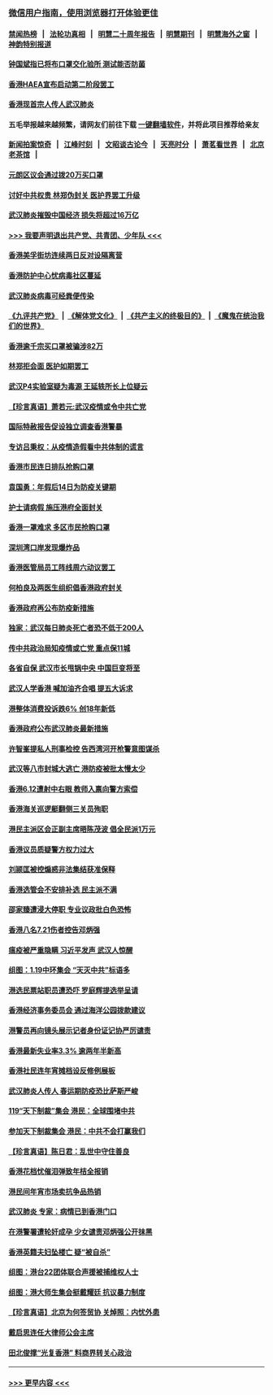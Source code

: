 ### [微信用户指南，使用浏览器打开体验更佳](https://github.com/gfw-breaker/banned-news1/blob/master/indexes/wechat-guide.md?t=0)
#### [禁闻热榜](热点新闻.md?t=0)  &nbsp;&nbsp;|&nbsp;&nbsp; [法轮功真相](https://github.com/gfw-breaker/truth/blob/master/README.md?t=0) &nbsp;&nbsp;|&nbsp;&nbsp; [明慧二十周年报告](https://github.com/gfw-breaker/mh-reports/blob/master/README.md?t=0) &nbsp;&nbsp;|&nbsp;&nbsp;[明慧期刊](https://github.com/gfw-breaker/mh-qikan) &nbsp;&nbsp;|&nbsp;&nbsp; [明慧海外之窗](https://github.com/gfw-breaker/mh-news/blob/master/README.md?t=0) &nbsp;&nbsp;|&nbsp;&nbsp; [神韵特别报道](https://github.com/gfw-breaker/mh-news/blob/master/shenyun.md?t=0)
#### [钟国斌指已将布口罩交化验所 测试能否防菌](../pages/nsc415/n11842783.md?t=02050311) 
#### [香港HAEA宣布启动第二阶段罢工](../pages/nsc415/n11842723.md?t=02050311) 
#### [香港现首宗人传人武汉肺炎](../pages/nsc415/n11842766.md?t=02050311) 
#### 五毛举报越来越频繁，请网友们前往下载 [一键翻墙软件](https://github.com/gfw-breaker/ssr-accounts)，并将此项目推荐给亲友
#### [新闻拍案惊奇](https://github.com/gfw-breaker/banned-news1/blob/master/pages/link4.md) &nbsp;&nbsp;|&nbsp;&nbsp; [江峰时刻](https://github.com/gfw-breaker/banned-news1/blob/master/pages/link4.md) &nbsp;&nbsp;|&nbsp;&nbsp; [文昭谈古论今](https://github.com/gfw-breaker/banned-news1/blob/master/pages/link4.md) &nbsp;&nbsp;|&nbsp;&nbsp; [天亮时分](https://github.com/gfw-breaker/banned-news1/blob/master/pages/link4.md) &nbsp;&nbsp;|&nbsp;&nbsp; [萧茗看世界](https://github.com/gfw-breaker/banned-news1/blob/master/pages/link4.md) &nbsp;&nbsp;|&nbsp;&nbsp; [北京老茶馆](https://github.com/gfw-breaker/banned-news1/blob/master/pages/link4.md) &nbsp;&nbsp;|&nbsp;&nbsp; 
#### [元朗区议会通过拨20万买口罩](../pages/nsc415/n11842754.md?t=02050311) 
#### [讨好中共权贵 林郑伪封关 医护界罢工升级](../pages/nsc415/n11842359.md?t=02050311) 
#### [武汉肺炎摧毁中国经济 损失将超过16万亿](../pages/nsc415/n11839723.md?t=02050311) 
#### [>>> 我要声明退出共产党、共青团、少年队 <<<](https://github.com/begood0513/goodnews/blob/master/quit/letter.md) 
#### [香港美孚街坊连续两日反对设隔离营](../pages/nsc415/n11839962.md?t=02050311) 
#### [香港防护中心忧病毒社区蔓延](../pages/nsc415/n11839933.md?t=02050311) 
#### [武汉肺炎病毒可经粪便传染](../pages/nsc415/n11839939.md?t=02050311) 
#### [《九评共产党》](https://github.com/begood0513/9ping.md/blob/master/README.md) &nbsp;|&nbsp; [《解体党文化》](../../../../jtdwh.md/blob/master/README.md)  &nbsp;|&nbsp; [《共产主义的终极目的》](../../../../gczydzjmd.md/blob/master/README.md) &nbsp;|&nbsp; [《魔鬼在统治我们的世界》](../../../../mgztzwmdsj.md/blob/master/README.md) 
#### [香港逾千宗买口罩被骗涉82万](../pages/nsc415/n11839914.md?t=02050311) 
#### [林郑拒会面 医护如期罢工](../pages/nsc415/n11839892.md?t=02050311) 
#### [武汉P4实验室疑为毒源 王延轶所长上位疑云](../pages/nsc415/n11835543.md?t=02050311) 
#### [【珍言真语】萧若元:武汉疫情或令中共亡党](../pages/nsc415/n11829394.md?t=02050311) 
#### [国际特赦报告促设独立调查香港警暴](../pages/nsc415/n11833845.md?t=02050311) 
#### [专访吕秉权：从疫情造假看中共体制的谎言](../pages/nsc415/n11833813.md?t=02050311) 
#### [香港市民连日排队抢购口罩](../pages/nsc415/n11833794.md?t=02050311) 
#### [袁国勇：年假后14日为防疫关键期](../pages/nsc415/n11831088.md?t=02050311) 
#### [护士请病假 施压港府全面封关](../pages/nsc415/n11831030.md?t=02050311) 
#### [香港一罩难求 多区市民抢购口罩](../pages/nsc415/n11831002.md?t=02050311) 
#### [深圳湾口岸发现爆炸品](../pages/nsc415/n11828802.md?t=02050311) 
#### [香港医管局员工阵线周六动议罢工](../pages/nsc415/n11828762.md?t=02050311) 
#### [何柏良及两医生组织倡香港政府封关](../pages/nsc415/n11828749.md?t=02050311) 
#### [香港政府再公布防疫新措施](../pages/nsc415/n11828716.md?t=02050311) 
#### [独家：武汉每日肺炎死亡者恐不低于200人](../pages/nsc415/n11828240.md?t=02050311) 
#### [传中共政治局知疫情或亡党 重点保11城](../pages/nsc415/n11828145.md?t=02050311) 
#### [各省自保 武汉市长甩锅中央 中国巨变将至](../pages/nsc415/n11828021.md?t=02050311) 
#### [武汉人学香港 喊加油齐合唱 提五大诉求](../pages/nsc415/n11827046.md?t=02050311) 
#### [港整体消费投诉跌6% 创18年新低](../pages/nsc415/n11817280.md?t=02050311) 
#### [香港政府公布武汉肺炎最新措施](../pages/nsc415/n11817152.md?t=02050311) 
#### [许智峯提私人刑事检控 告西湾河开枪警意图谋杀](../pages/nsc415/n11817132.md?t=02050311) 
#### [武汉等八市封城大逃亡 港防疫被批太慢太少](../pages/nsc415/n11817058.md?t=02050311) 
#### [香港6.12遭射中右眼 教师入禀向警方索偿](../pages/nsc415/n11814678.md?t=02050311) 
#### [香港海关巡逻艇翻侧三关员殉职](../pages/nsc415/n11814604.md?t=02050311) 
#### [港民主派区会正副主席晤陈茂波 倡全民派1万元](../pages/nsc415/n11814582.md?t=02050311) 
#### [香港议员质疑警方权力过大](../pages/nsc415/n11814560.md?t=02050311) 
#### [刘颕匡被控煽惑非法集结获准保释](../pages/nsc415/n11811727.md?t=02050311) 
#### [香港选管会不安排补选 民主派不满](../pages/nsc415/n11811691.md?t=02050311) 
#### [邵家臻遭浸大停职 专业议政批白色恐怖](../pages/nsc415/n11811670.md?t=02050311) 
#### [香港八名7.21伤者控告邓炳强](../pages/nsc415/n11811623.md?t=02050311) 
#### [瘟疫被严重隐瞒 习近平发声 武汉人惊醒](../pages/nsc415/n11811186.md?t=02050311) 
#### [组图：1.19中环集会 “天灭中共”标语多](../pages/nsc415/n11809514.md?t=02050311) 
#### [港选民票站职员遭恐吓 罗庭辉提选举呈请](../pages/nsc415/n11808914.md?t=02050311) 
#### [香港经济事务委员会 通过海洋公园拨款建议](../pages/nsc415/n11808906.md?t=02050311) 
#### [港警员再向镜头展示记者身份证记协严厉谴责](../pages/nsc415/n11808888.md?t=02050311) 
#### [香港最新失业率3.3% 逾两年半新高](../pages/nsc415/n11808887.md?t=02050311) 
#### [香港社民连年宵摊档设反修例展板](../pages/nsc415/n11808857.md?t=02050311) 
#### [武汉肺炎人传人 春运期防疫恐比萨斯严峻](../pages/nsc415/n11808739.md?t=02050311) 
#### [119“天下制裁”集会 港民：全球围堵中共](../pages/nsc415/n11806318.md?t=02050311) 
#### [参加天下制裁集会 港民：中共不会打赢我们](../pages/nsc415/n11806596.md?t=02050311) 
#### [【珍言真语】陈日君：乱世中守住善良](../pages/nsc415/n11806247.md?t=02050311) 
#### [香港花档忧催泪弹致年桔全报销](../pages/nsc415/n11806130.md?t=02050311) 
#### [港民间年宵市场卖抗争品热销](../pages/nsc415/n11806073.md?t=02050311) 
#### [武汉肺炎 专家：病情已到香港门口](../pages/nsc415/n11806020.md?t=02050311) 
#### [在港警署遭轮奸成孕 少女谴责邓炳强公开抹黑](../pages/nsc415/n11805981.md?t=02050311) 
#### [香港英籍夫妇坠楼亡 疑“被自杀”](../pages/nsc415/n11805937.md?t=02050311) 
#### [组图：港台22团体联合声援被捕维权人士](../pages/nsc415/n11801834.md?t=02050311) 
#### [组图：港大师生集会挺戴耀廷 抗议暴力制度](../pages/nsc415/n11799298.md?t=02050311) 
#### [【珍言真语】北京为何签贸协 关焯照：内忧外患](../pages/nsc415/n11799790.md?t=02050311) 
#### [戴启思连任大律师公会主席](../pages/nsc415/n11799306.md?t=02050311) 
#### [田北俊撑“光复香港” 料商界转关心政治](../pages/nsc415/n11799287.md?t=02050311) 

----
#### [ >>> 更早内容 <<< ](../indexes/nsc415-earlier.md)
